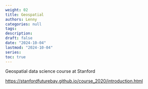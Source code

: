 ```yaml
---
weight: 02
title: Geospatial
authors: Lenny
categories: null
tags: 
description: 
draft: false
date: "2024-10-04"
lastmod: "2024-10-04"
series:
toc: true
---
```



<!--more-->

Geospatial data science course at Stanford

https://stanfordfuturebay.github.io/course_2020/introduction.html

